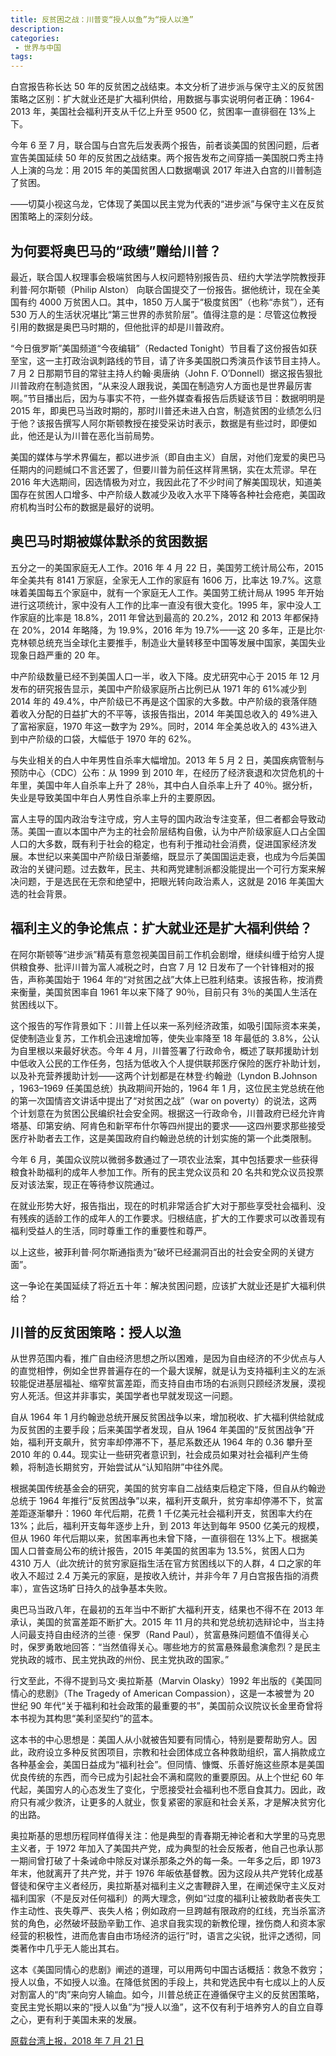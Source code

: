 ```yaml
---
title: 反贫困之战：川普变“授人以鱼”为“授人以渔”
description: 
categories:
 - 世界与中国
tags:
---
```


白宫报告称长达 50 年的反贫困之战结束。本文分析了进步派与保守主义的反贫困策略之区别：扩大就业还是扩大福利供给，用数据与事实说明何者正确：1964-2013 年，美国社会福利开支从千亿上升至 9500 亿，贫困率一直徘徊在 13%上下。

<!-- more -->

今年 6 至 7 月，联合国与白宫先后发表两个报告，前者谈美国的贫困问题，后者宣告美国延续 50 年的反贫困之战结束。两个报告发布之间穿插一美国脱口秀主持人上演的乌龙：用 2015 年的美国贫困人口数据嘲讽 2017 年进入白宫的川普制造了贫困。

——切莫小视这乌龙，它体现了美国以民主党为代表的“进步派”与保守主义在反贫困策略上的深刻分歧。

## 为何要将奥巴马的“政绩”赠给川普？

最近，联合国人权理事会极端贫困与人权问题特别报告员、纽约大学法学院教授菲利普·阿尔斯顿（Philip Alston） 向联合国提交了一份报告。据他统计，现在全美国有约 4000 万贫困人口。其中，1850 万人属于“极度贫困”（也称“赤贫”），还有 530 万人的生活状况堪比“第三世界的赤贫阶层”。值得注意的是：尽管这位教授引用的数据是奥巴马时期的，但他批评的却是川普政府。

“今日俄罗斯”美国频道“今夜编辑”（Redacted Tonight）节目看了这份报告如获至宝，这一主打政治讽刺路线的节目，请了许多美国脱口秀演员作该节目主持人。7 月 2 日那期节目的常驻主持人约翰·奥唐纳（John F. O’Donnell）据这报告狠批川普政府在制造贫困，“从来没人跟我说，美国在制造穷人方面也是世界最厉害啊。”节目播出后，因为与事实不符，一些外媒查看报告后质疑该节目：数据明明是 2015 年，即奥巴马当政时期的，那时川普还未进入白宫，制造贫困的业绩怎么归于他？该报告撰写人阿尔斯顿教授在接受采访时表示，数据是有些过时，即便如此，他还是认为川普在恶化当前局势。

美国的媒体与学术界偏左，都以进步派（即自由主义）自居，对他们宠爱的奥巴马任期内的问题缄口不言还罢了，但要川普为前任这样背黑锅，实在太荒谬。早在 2016 年大选期间，因选情极为对立，我因此花了不少时间了解美国现状，知道美国存在贫困人口增多、中产阶级人数减少及收入水平下降等各种社会疮疤，美国政府机构当时公布的数据是最好的说明。

## 奥巴马时期被媒体默杀的贫困数据

五分之一的美国家庭无人工作。2016 年 4 月 22 日，美国劳工统计局公布，2015 年全美共有 8141 万家庭，全家无人工作的家庭有 1606 万，比率达 19.7%。这意味着美国每五个家庭中，就有一个家庭无人工作。美国劳工统计局从 1995 年开始进行这项统计，家中没有人工作的比率一直没有很大变化。1995 年，家中没人工作家庭的比率是 18.8%，2011 年曾达到最高的 20.2%，2012 和 2013 年都保持在 20%，2014 年略降，为 19.9%，2016 年为 19.7%——这 20 多年，正是比尔·克林顿总统充当全球化主要推手，制造业大量转移至中国等发展中国家，美国失业现象日趋严重的 20 年。

中产阶级数量已经不到美国人口一半，收入下降。皮尤研究中心于 2015 年 12 月发布的研究报告显示，美国中产阶级家庭所占比例已从 1971 年的 61%减少到 2014 年的 49.4%，中产阶级已不再是这个国家的大多数。中产阶级的衰落伴随着收入分配的日益扩大的不平等，该报告指出，2014 年美国总收入的 49%进入了富裕家庭，1970 年这一数字为 29%。同时，2014 年全美总收入的 43%进入到中产阶级的口袋，大幅低于 1970 年的 62%。

与失业相关的白人中年男性自杀率大幅增加。2013 年 5 月 2 日，美国疾病管制与预防中心（CDC）公布：从 1999 到 2010 年，在经历了经济衰退和次贷危机的十年里，美国中年人自杀率上升了 28％，其中白人自杀率上升了 40％。据分析，失业是导致美国中年白人男性自杀率上升的主要原因。

富人主导的国内政治专注守成，穷人主导的国内政治专注变革，但二者都会导致动荡。美国一直以本国中产为主的社会阶层结构自傲，认为中产阶级家庭人口占全国人口的大多数，既有利于社会的稳定，也有利于推动社会消费，促进国家经济发展。本世纪以来美国中产阶级日渐萎缩，既显示了美国国运走衰，也成为今后美国政治的关键问题。过去数年，民主、共和两党建制派都没能提出一个可行方案来解决问题，于是选民在无奈和绝望中，把眼光转向政治素人，这就是 2016 年美国大选的社会背景。

## 福利主义的争论焦点：扩大就业还是扩大福利供给？

在阿尔斯顿等“进步派”精英有意忽视美国目前工作机会剧增，继续纠缠于给穷人提供粮食券、批评川普为富人减税之时，白宫 7 月 12 日发布了一个针锋相对的报告，声称美国始于 1964 年的“对贫困之战”大体上已胜利结束。该报告称，按消费来衡量，美国贫困率自 1961 年以来下降了 90％，目前只有 3％的美国人生活在贫困线以下。

这个报告的写作背景如下：川普上任以来一系列经济政策，如吸引国际资本来美，促使制造业复苏，工作机会迅速增加等，使失业率降至 18 年最低的 3.8%，公认为自里根以来最好状态。今年 4 月，川普签署了行政命令，概述了联邦援助计划中低收入公民的工作任务，包括为低收入个人提供联邦医疗保险的医疗补助计划，以及补充营养援助计划——这两个计划都是在林登·约翰逊（Lyndon B.Johnson ，1963–1969 任美国总统）执政期间开始的，1964 年 1 月，这位民主党总统在他的第一次国情咨文讲话中提出了“对贫困之战”（war on poverty）的说法，这两个计划意在为贫困公民编织社会安全网。根据这一行政命令，川普政府已经允许肯塔基、印第安纳、阿肯色和新罕布什尔等四州提出的要求——这四州要求那些接受医疗补助者去工作，这是美国政府自约翰逊总统的计划实施的第一个此类限制。

今年 6 月，美国众议院以微弱多数通过了一项农业法案，其中包括要求一些获得粮食补助福利的成年人参加工作。所有的民主党众议员和 20 名共和党众议员投票反对该法案，现正在等待参议院通过。

在就业形势大好，报告指出，现在的时机非常适合扩大对于那些享受社会福利、没有残疾的适龄工作的成年人的工作要求。归根结底，扩大的工作要求可以改善现有福利受益人的生活，同时尊重工作的重要性和尊严。

以上这些，被菲利普·阿尔斯通指责为“破坏已经漏洞百出的社会安全网的关键方面”。

这一争论在美国延续了将近五十年：解决贫困问题，应该扩大就业还是扩大福利供给？

## 川普的反贫困策略：授人以渔

从世界范围内看，推广自由经济思想之所以困难，是因为自由经济的不少优点与人的直觉相悖，例如全世界普遍存在的一个最大误解，就是认为支持福利主义的左派较能促进基层福祉、缩窄贫富差距，而支持自由市场的右派则只顾经济发展，漠视穷人死活。但这并非事实，美国学者也早就发现这一问题。

自从 1964 年 1 月约翰逊总统开展反贫困战争以来，增加税收、扩大福利供给就成为反贫困的主要手段；后来美国学者发现，自从 1964 年美国的“反贫困战争”开始，福利开支飙升，贫穷率却停滞不下，基尼系数还从 1964 年的 0.36 攀升至 2010 年的 0.44。现实让一些研究者意识到，社会成员如果对社会福利产生倚赖，将制造长期贫穷，开始尝试从“认知陷阱”中往外爬。

根据美国传统基金会的研究，美国的贫穷率自二战结束后稳定下降，但自从约翰逊总统于 1964 年推行“反贫困战争”以来，福利开支飙升，贫穷率却停滞不下，贫富差距逐渐攀升：1960 年代后期，花费 1 千亿美元社会福利开支，贫困率大约在 13%；此后，福利开支每年逐步上升，到 2013 年达到每年 9500 亿美元的规模，但从 1960 年代后期以来，贫困率再也未曾下降，一直徘徊在 13%上下。根据美国人口普查局公布的统计报告，2015 年美国的贫困率为 13.5%，贫困人口为 4310 万人（此次统计的贫穷家庭指生活在官方贫困线以下的人群，4 口之家的年收入不超过 2.4 万美元的家庭，是按收入统计，并非今年 7 月白宫报告指的消费率），宣告这场旷日持久的战争基本失败。

奥巴马当政八年，在最初的五年当中不断扩大福利开支，结果也不得不在 2013 年承认，美国的贫富差距不断扩大。2015 年 11 月的共和党总统初选辩论中，当主持人问最支持自由经济的兰德 · 保罗（Rand Paul），贫富悬殊问题值不值得关心时，保罗勇敢地回答：“当然值得关心。哪些地方的贫富悬殊最愈演愈烈？是民主党执政的城市、民主党执政的州份、民主党执政的国家。”

行文至此，不得不提到马文·奥拉斯基（Marvin Olasky）1992 年出版的《美国同情心的悲剧》（The Tragedy of American Compassion），这是一本被誉为 20 世纪 90 年代“关于福利和社会政策的最重要的书”，美国前众议院议长金里奇曾将本书视为其构思“美利坚契约”的蓝本。

这本书的中心思想是：美国人从小就被告知要有同情心，特别是要帮助穷人。因此，政府设立多种反贫困项目，宗教和社会团体成立各种救助组织，富人捐款成立各种基金会，美国日益成为“福利社会”。但同情、慷慨、乐善好施这些原本是美国优良传统的东西，而今已成为引起社会不满和腐败的重要原因。从上个世纪 60 年代起，美国穷人的心态发生了变化，宁愿接受社会福利也不愿自食其力。因此，政府只有减少救济，让更多的人就业，恢复紧密的家庭和社会关系，才是解决贫穷化的出路。

奥拉斯基的思想历程同样值得关注：他是典型的青春期无神论者和大学里的马克思主义者，于 1972 年加入了美国共产党，成为典型的社会反叛者，他自己也承认那一期间曾打破了十条诫命中除反对谋杀那条之外的每一条。一年多之后，即 1973 年末，他就离开了共产党，并于 1976 年皈依基督教。因为这段从共产党转化成基督徒和保守主义者经历，奥拉斯基对福利主义之害鞭辟入里，在阐述保守主义反对福利国家（不是反对任何福利）的两大理念，例如“过度的福利让被救助者丧失工作主动性、丧失尊严、丧失人格；例如政府一旦跨越有限政府的红线，充当杀富济贫的角色，必然破坏鼓励辛勤工作、追求自我实现的新教伦理，挫伤商人和资本家经营的积极性，进而危害自由市场经济的运行”时，语言之尖锐，批评之透彻，同类著作中几乎无人能出其右。

这本《美国同情心的悲剧》阐述的道理，可以用两句中国古话概括：救急不救穷；授人以鱼，不如授人以渔。在降低贫困的手段上，共和党选民中有七成以上的人反对割富人的“肉”来向穷人输血。如今，川普总统正在遵循保守主义的反贫困策略，变民主党长期以来的“授人以鱼”为“授人以渔”，这不仅有利于培养穷人的自立自尊之心，更有利于美国未来的发展。

[原载台湾上报，2018 年 7 月 21 日](http://www.upmedia.mg/news_info.php?SerialNo=44853)
